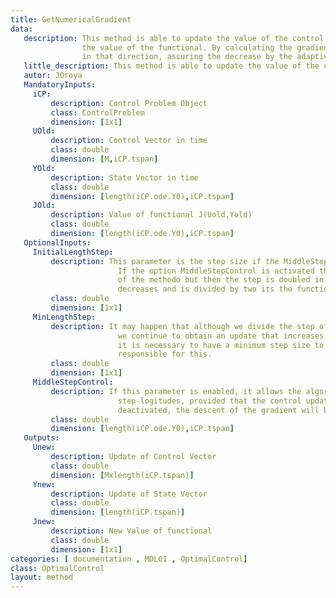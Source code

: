 ```yaml
---
title: GetNumericalGradient
data: 
   description: This method is able to update the value of the control by decreasing 
                the value of the functional. By calculating the gradient, $ \\frac{dH}{du}$. Also, it is decremented 
                in that direction, assuring the decrease by the adaptive step size. 
   little_description: This method is able to update the value of the control by decreasing the value of the functional. 
   autor: JOroya
   MandatoryInputs:   
     iCP: 
         description: Control Problem Object
         class: ControlProblem
         dimension: [1x1]
     UOld: 
         description: Control Vector in time  
         class: double
         dimension: [M,iCP.tspan]
     YOld: 
         description: State Vector in time 
         class: double
         dimension: [length(iCP.ode.Y0),iCP.tspan]
     JOld: 
         description: Value of functional J(Uold,Yold)
         class: double
         dimension: [length(iCP.ode.Y0),iCP.tspan]
   OptionalInputs:
     InitialLengthStep: 
         description: This parameter is the step size if the MiddleStepControl option is false. 
                        If the option MiddleStepControl is activated then this parameter is the initial step
                        of the methodo but then the step is doubled in the case where the functional iteration 
                        decreases and is divided by two its the functional one grows.
         class: double
         dimension: [1x1]
     MinLengthStep: 
         description: It may happen that although we divide the step of the descenco many times,
                        we continue to obtain an update that increases the value of the functional. In this case,
                        it is necessary to have a minimum step size to avoid infinite loops. This parameter is
                        responsible for this.
         class: double
         dimension: [1x1]
     MiddleStepControl: 
         description: If this parameter is enabled, it allows the algorithm to search for different 
                        step-logitudes, provided that the control update decrements the functional value. If it is
                        deactivated, the descent of the gradient will be constant.
         class: double
         dimension: [length(iCP.ode.Y0),iCP.tspan]
   Outputs:
     Unew:
         description: Update of Control Vector  
         class: double
         dimension: [Mxlength(iCP.tspan)]
     Ynew:
         description: Update of State Vector 
         class: double
         dimension: [length(iCP.tspan)]
     Jnew:
         description: New Value of functional 
         class: double
         dimension: [1x1]
categories: [ documentation , MDL01 , OptimalControl]
class: OptimalControl
layout: method
---
```

